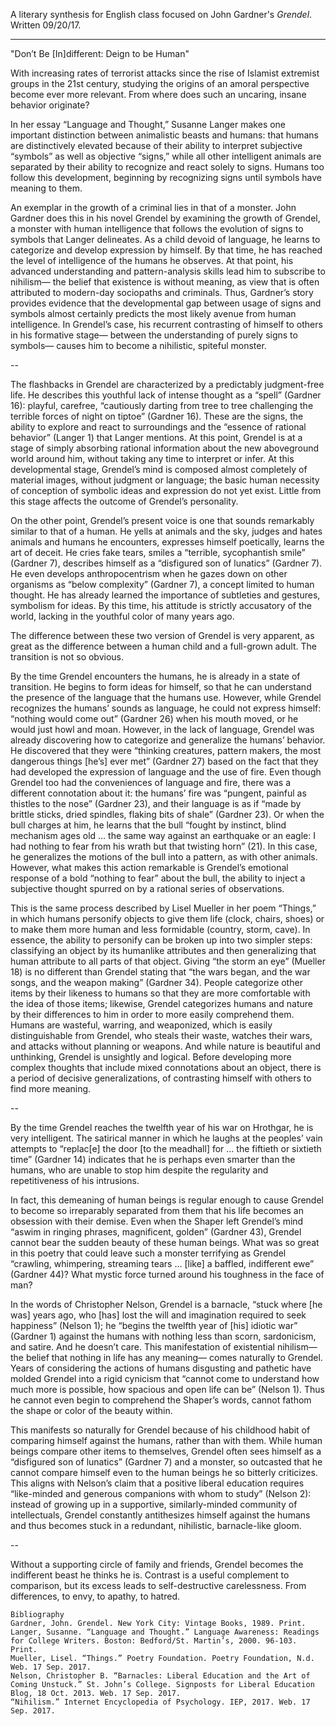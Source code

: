 A literary synthesis for English class focused on John Gardner's *Grendel*. Written 09/20/17.

---

"Don’t Be [In]different: Deign to be Human"

With increasing rates of terrorist attacks since the rise of Islamist extremist groups in the 21st century, studying the origins of an amoral perspective become ever more relevant. From where does such an uncaring, insane behavior originate?

In her essay “Language and Thought,” Susanne Langer makes one important distinction between animalistic beasts and humans: that humans are distinctively elevated because of their ability to interpret subjective “symbols” as well as objective “signs,” while all other intelligent animals are separated by their ability to recognize and react solely to signs. Humans too follow this development, beginning by recognizing signs until symbols have meaning to them.

An exemplar in the growth of a criminal lies in that of a monster. John Gardner does this in his novel Grendel by examining the growth of Grendel, a monster with human intelligence that follows the evolution of signs to symbols that Langer delineates. As a child devoid of language, he learns to categorize and develop expression by himself. By that time, he has reached the level of intelligence of the humans he observes. At that point, his advanced understanding and pattern-analysis skills lead him to subscribe to nihilism— the belief that existence is without meaning, as view that is often attributed to modern-day sociopaths and criminals. Thus, Gardner’s story provides evidence that the developmental gap between usage of signs and symbols almost certainly predicts the most likely avenue from human intelligence. In Grendel’s case, his recurrent contrasting of himself to others in his formative stage— between the understanding of purely signs to symbols— causes him to become a nihilistic, spiteful monster.

--

The flashbacks in Grendel are characterized by a predictably judgment-free life. He describes this youthful lack of intense thought as a “spell” (Gardner 16): playful, carefree, “cautiously darting from tree to tree challenging the terrible forces of night on tiptoe” (Gardner 16). These are the signs, the ability to explore and react to surroundings and the “essence of rational behavior” (Langer 1) that Langer mentions. At this point, Grendel is at a stage of simply absorbing rational information about the new aboveground world around him, without taking any time to interpret or infer. At this developmental stage, Grendel’s mind is composed almost completely of material images, without judgment or language; the basic human necessity of conception of symbolic ideas and expression do not yet exist. Little from this stage affects the outcome of Grendel’s personality.

On the other point, Grendel’s present voice is one that sounds remarkably similar to that of a human. He yells at animals and the sky, judges and hates animals and humans he encounters, expresses himself poetically, learns the art of deceit. He cries fake tears, smiles a “terrible, sycophantish smile” (Gardner 7), describes himself as a “disfigured son of lunatics” (Gardner 7). He even develops anthropocentrism when he gazes down on other organisms as “below complexity” (Gardner 7), a concept limited to human thought. He has already learned the importance of subtleties and gestures, symbolism for ideas. By this time, his attitude is strictly accusatory of the world, lacking in the youthful color of many years ago.

The difference between these two version of Grendel is very apparent, as great as the difference between a human child and a full-grown adult. The transition is not so obvious.

By the time Grendel encounters the humans, he is already in a state of transition. He begins to form ideas for himself, so that he can understand the presence of the language that the humans use. However, while Grendel recognizes the humans’ sounds as language, he could not express himself: “nothing would come out” (Gardner 26) when his mouth moved, or he would just howl and moan. However, in the lack of language, Grendel was already discovering how to categorize and generalize the humans’ behavior. He discovered that they were “thinking creatures, pattern makers, the most dangerous things [he’s] ever met” (Gardner 27) based on the fact that they had developed the expression of language and the use of fire. Even though Grendel too had the conveniences of language and fire, there was a different connotation about it: the humans’ fire was “pungent, painful as thistles to the nose” (Gardner 23), and their language is as if “made by brittle sticks, dried spindles, flaking bits of shale” (Gardner 23).  Or when the bull charges at him, he learns that the bull “fought by instinct, blind mechanism ages old … the same way against an earthquake or an eagle: I had nothing to fear from his wrath but that twisting horn” (21). In this case, he generalizes the motions of the bull into a pattern, as with other animals. However, what makes this action remarkable is Grendel’s emotional response of a bold “nothing to fear” about the bull, the ability to inject a subjective thought spurred on by a rational series of observations.

This is the same process described by Lisel Mueller in her poem “Things,” in which humans personify objects to give them life (clock, chairs, shoes) or to make them more human and less formidable (country, storm, cave). In essence, the ability to personify can be broken up into two simpler steps: classifying an object by its humanlike attributes and then generalizing that human attribute to all parts of that object. Giving “the storm an eye” (Mueller 18) is no different than Grendel stating that “the wars began, and the war songs, and the weapon making” (Gardner 34). People categorize other items by their likeness to humans so that they are more comfortable with the idea of those items; likewise, Grendel categorizes humans and nature by their differences to him in order to more easily comprehend them. Humans are wasteful, warring, and weaponized, which is easily distinguishable from Grendel, who steals their waste, watches their wars, and attacks without planning or weapons. And while nature is beautiful and unthinking, Grendel is unsightly and logical. Before developing more complex thoughts that include mixed connotations about an object, there is a period of decisive generalizations, of contrasting himself with others to find more meaning.

--

By the time Grendel reaches the twelfth year of his war on Hrothgar, he is very intelligent. The satirical manner in which he laughs at the peoples’ vain attempts to “replac[e] the door [to the meadhall] for … the fiftieth or sixtieth time” (Gardner 14) indicates that he is perhaps even smarter than the humans, who are unable to stop him despite the regularity and repetitiveness of his intrusions.

In fact, this demeaning of human beings is regular enough to cause Grendel to become so irreparably separated from them that his life becomes an obsession with their demise. Even when the Shaper left Grendel’s mind “aswim in ringing phrases, magnificent, golden” (Gardner 43), Grendel cannot bear the sudden beauty of these human beings. What was so great in this poetry that could leave such a monster terrifying as Grendel “crawling, whimpering, streaming tears … [like] a baffled, indifferent ewe” (Gardner 44)? What mystic force turned around his toughness in the face of man?

In the words of Christopher Nelson, Grendel is a barnacle, “stuck where [he was] years ago, who [has] lost the will and imagination required to seek happiness” (Nelson 1); he “begins the twelfth year of [his] idiotic war” (Gardner 1) against the humans with nothing less than scorn, sardonicism, and satire. And he doesn’t care. This manifestation of existential nihilism— the belief that nothing in life has any meaning— comes naturally to Grendel. Years of considering the actions of humans disgusting and pathetic have molded Grendel into a rigid cynicism that “cannot come to understand how much more is possible, how spacious and open life can be” (Nelson 1). Thus he cannot even begin to comprehend the Shaper’s words, cannot fathom the shape or color of the beauty within.

This manifests so naturally for Grendel because of his childhood habit of comparing himself against the humans, rather than with them. While human beings compare other items to themselves, Grendel often sees himself as a “disfigured son of lunatics” (Gardner 7) and a monster, so outcasted that he cannot compare himself even to the human beings he so bitterly criticizes. This aligns with Nelson’s claim that a positive liberal education requires “like-minded and generous companions with whom to study” (Nelson 2): instead of growing up in a supportive, similarly-minded community of intellectuals, Grendel constantly antithesizes himself against the humans and thus becomes stuck in a redundant, nihilistic, barnacle-like gloom.

--

Without a supporting circle of family and friends, Grendel becomes the indifferent beast he thinks he is. Contrast is a useful complement to comparison, but its excess leads to self-destructive carelessness. From differences, to envy, to apathy, to hatred.

    Bibliography
    Gardner, John. Grendel. New York City: Vintage Books, 1989. Print.
    Langer, Susanne. “Language and Thought.” Language Awareness: Readings for College Writers. Boston: Bedford/St. Martin’s, 2000. 96-103. Print. 
    Mueller, Lisel. “Things.” Poetry Foundation. Poetry Foundation, N.d. Web. 17 Sep. 2017.
    Nelson, Christopher B. “Barnacles: Liberal Education and the Art of Coming Unstuck.” St. John’s College. Signposts for Liberal Education Blog, 18 Oct. 2013. Web. 17 Sep. 2017.
    “Nihilism.” Internet Encyclopedia of Psychology. IEP, 2017. Web. 17 Sep. 2017.
